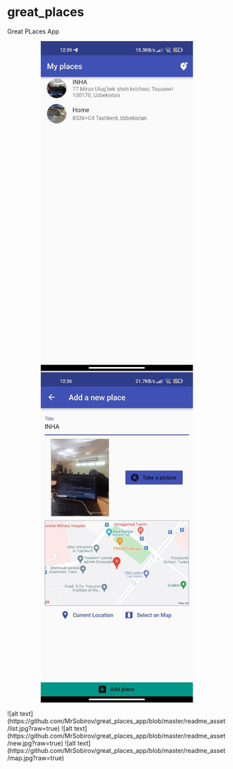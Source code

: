 # great_places

Great PLaces App

<p align="center">
  <img src="https://github.com/MrSobirov/great_places_app/blob/master/readme_asset/list.jpg" width="350" title="hover text">
  <img src="https://github.com/MrSobirov/great_places_app/blob/master/readme_asset/new.jpg" width="350" alt="accessibility text">
</p>
![alt text](https://github.com/MrSobirov/great_places_app/blob/master/readme_asset/list.jpg?raw=true)
![alt text](https://github.com/MrSobirov/great_places_app/blob/master/readme_asset/new.jpg?raw=true)
![alt text](https://github.com/MrSobirov/great_places_app/blob/master/readme_asset/map.jpg?raw=true)
 


